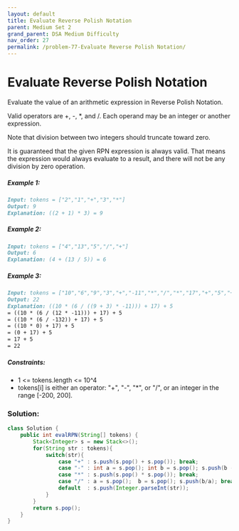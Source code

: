 ```yaml
---
layout: default
title: Evaluate Reverse Polish Notation
parent: Medium Set 2
grand_parent: DSA Medium Difficulty
nav_order: 27
permalink: /problem-77-Evaluate Reverse Polish Notation/
---
```

# Evaluate Reverse Polish Notation
Evaluate the value of an arithmetic expression in Reverse Polish Notation.

Valid operators are +, -, *, and /. Each operand may be an integer or another expression.

Note that division between two integers should truncate toward zero.

It is guaranteed that the given RPN expression is always valid. That means the expression would always evaluate to a result, and there will not be any division by zero operation.

##### Example 1:
```markdown
Input: tokens = ["2","1","+","3","*"]
Output: 9
Explanation: ((2 + 1) * 3) = 9
```
##### Example 2:
```markdown
Input: tokens = ["4","13","5","/","+"]
Output: 6
Explanation: (4 + (13 / 5)) = 6
```
##### Example 3:
```markdown
Input: tokens = ["10","6","9","3","+","-11","*","/","*","17","+","5","+"]
Output: 22
Explanation: ((10 * (6 / ((9 + 3) * -11))) + 17) + 5
= ((10 * (6 / (12 * -11))) + 17) + 5
= ((10 * (6 / -132)) + 17) + 5
= ((10 * 0) + 17) + 5
= (0 + 17) + 5
= 17 + 5
= 22
```
##### Constraints:
* 1 <= tokens.length <= 10^4
* tokens[i] is either an operator: "+", "-", "*", or "/", or an integer in the range [-200, 200].

### Solution:
```java
class Solution {
    public int evalRPN(String[] tokens) {
        Stack<Integer> s = new Stack<>();
        for(String str : tokens){
            switch(str){
                case "+" : s.push(s.pop() + s.pop()); break;
                case "-" : int a = s.pop(); int b = s.pop(); s.push(b - a); break;
                case "*" : s.push(s.pop() * s.pop()); break;
                case "/" : a = s.pop();  b = s.pop(); s.push(b/a); break;
                default  : s.push(Integer.parseInt(str));
            }
        }
        return s.pop();
    }
}
```